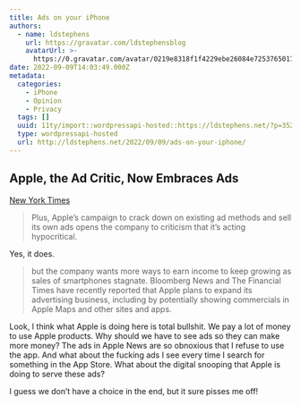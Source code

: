 ```yaml
---
title: Ads on your iPhone
authors:
  - name: ldstephens
    url: https://gravatar.com/ldstephensblog
    avatarUrl: >-
      https://0.gravatar.com/avatar/0219e8318f1f4229ebe26084e7253765017f43ca0c631be37dc6d0b8ad6e40a4?s=96&d=identicon&r=G
date: 2022-09-09T14:03:49.000Z
metadata:
  categories:
    - iPhone
    - Opinion
    - Privacy
  tags: []
  uuid: 11ty/import::wordpressapi-hosted::https://ldstephens.net/?p=3520
  type: wordpressapi-hosted
  url: http://ldstephens.net/2022/09/09/ads-on-your-iphone/
---
```

## Apple, the Ad Critic, Now Embraces Ads

[New York Times](https://www.nytimes.com/2022/09/06/technology/apple-ads.html)

> Plus, Apple’s campaign to crack down on existing ad methods and sell its own ads opens the company to criticism that it’s acting hypocritical.

​Yes, it does.

> but the company wants more ways to earn income to keep growing as sales of smartphones stagnate. Bloomberg News and The Financial Times have recently reported that Apple plans to expand its advertising business, including by potentially showing commercials in Apple Maps and other sites and apps.

​Look, I think what Apple is doing here is total bullshit. We pay a lot of money to use Apple products. Why should we have to see ads so they can make more money? The ads in Apple News are so obnoxious that I refuse to use the app. And what about the fucking ads I see every time I search for something in the App Store. What about the digital snooping that Apple is doing to serve these ads?

I guess we don’t have a choice in the end, but it sure pisses me off!